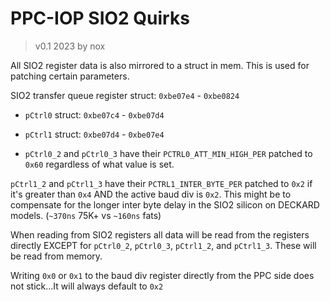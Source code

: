 # PPC-IOP SIO2 Quirks
> v0.1 2023
> by nox

All SIO2 register data is also mirrored to a struct in mem. This is used for patching certain parameters.

SIO2 transfer queue register struct: `0xbe07e4` - `0xbe0824`

- `pCtrl0` struct: `0xbe07c4` - `0xbe07d4`
- `pCtrl1` struct: `0xbe07d4` - `0xbe07e4`

- `pCtrl0_2` and `pCtrl0_3` have their `PCTRL0_ATT_MIN_HIGH_PER` patched to `0x60` regardless of what value is set.

`pCtrl1_2` and `pCtrl1_3` have their `PCTRL1_INTER_BYTE_PER` patched to `0x2` if it's 
greater than `0x4` AND the active baud div is `0x2`. This might be to compensate for
the longer inter byte delay in the SIO2 silicon on DECKARD models. (`~370ns` 75K+ vs `~160ns` fats)

When reading from SIO2 registers all data will be read from the registers directly EXCEPT for 
`pCtrl0_2`, `pCtrl0_3`, `pCtrl1_2`, and `pCtrl1_3`. These will be read from memory.

Writing `0x0` or `0x1` to the baud div register directly from the PPC side does 
not stick...It will always default to `0x2`

